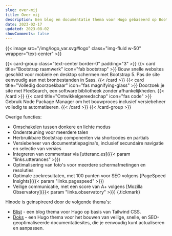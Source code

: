 ```yaml
---
slug: over-mij
title: Over mij
description: Een blog en documentatie thema voor Hugo gebaseerd op Bootstrap 5.
date: 2023-02-17
updated: 2023-08-02
showComments: false
---
```



{{< image src="/img/logo_var.svg#logo" class="img-fluid w-50" wrapper="text-center" >}}

{{< card-group class="text-center border-0" padding="3" >}}
    {{< card title="Bootstrap raamwerk" icon="fab bootstrap" >}}
        Bouw snelle websites geschikt voor mobiele en desktop schermen met Bootstrap 5. Pas de site eenvoudig aan met bronbestanden in Sass.
    {{< /card >}}
    {{< card title="Volledig doorzoekbaar" icon="fas magnifying-glass" >}}
        Doorzoek je site met FlexSearch, een software bibliotheek zonder afhankelijkheden.
    {{< /card >}}
    {{< card title="Ontwikkelgereedschap" icon="fas code" >}}
        Gebruik Node Package Manager om het bouwproces inclusief versiebeheer volledig te automatiseren.
    {{< /card >}}
{{< /card-group >}}

Overige functies:

* Omschakelen tussen donkere en lichte modus
* Ondersteuning voor meerdere talen
* Herbruikbare Bootstrap componenten via shortcodes en partials
* Versiebeheer van documentatiepagina's, inclusief secundaire navigatie en selectie van versies
* Integreren van commentaar via [utteranc.es]({{< param "links.utterances" >}})
* Optimalisering van foto's voor meerdere schermafmetingen en resoluties
* Optimale zoekresultaten, met 100 punten voor SEO volgens [PageSpeed Insights]({{< param "links.pagespeed" >}})
* Veilige communicatie, met een score van A+ volgens [Mozilla Observatory]({{< param "links.observatory" >}})
{.tickmark}

Hinode is geinspireerd door de volgende thema's:

* [Blist](https://github.com/apvarun/blist-hugo-theme) - een blog thema voor Hugo op basis van Tailwind CSS.
* [Doks](https://github.com/h-enk/doks) - een Hugo thema voor het bouwen van veilige, snelle, en SEO-geoptimaliseerde documentatiesites, die je eenvoudig kunt actualiseren en aanpassen.
